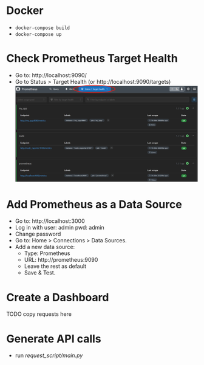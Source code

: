 # Docker

- `docker-compose build`
- `docker-compose up`

# Check Prometheus Target Health

- Go to: http://localhost:9090/
- Go to Status > Target Health (or http://localhost:9090/targets)
![img.png](img/img.png)

# Add Prometheus as a Data Source

- Go to: http://localhost:3000
- Log in with user: admin pwd: admin 
- Change password
- Go to: Home > Connections > Data Sources.
- Add a new data source:
    - Type: Prometheus
    - URL: http://prometheus:9090
    - Leave the rest as default
    - Save & Test.


# Create a Dashboard

TODO copy requests here

# Generate API calls

- run _request_script/main.py_